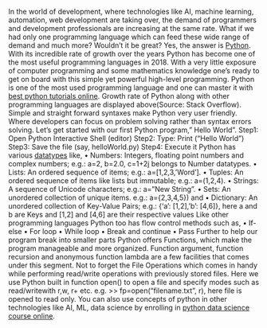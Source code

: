 In the world of development, where technologies like AI, machine learning, automation, web development are taking over, the demand of 
programmers and development professionals are increasing at the same rate. What if we had only one programming language which can feed
these wide range of demand and much more? Wouldn’t it be great? Yes, the answer is <a href="https://www.youtube.com/watch?v=pJ3IPRqiD2M">Python</a>. With its incredible rate of growth over the 
years Python has become one of the most useful programming languages in 2018. With a very little exposure of computer programming and 
some mathematics knowledge one’s ready to get on board with this simple yet powerful high-level programming. Python is one of the most used programming language and one can master it with 
<a href="http://intellipaat.com/blog/tutorial/python-tutorial/">best python tutorials online</a>.
Growth rate of Python along with other programming languages are displayed above(Source: Stack Overflow).  
Simple and straight forward syntaxes make Python very user friendly. Where developers can focus on problem solving rather than syntax 
errors solving. Let’s get started with our first Python program,” Hello World”. 
Step1: Open Python Interactive Shell (editor)
Step2: Type: Print (“Hello World”)
Step3: Save the file (say, helloWorld.py)
Step4: Execute it
Python has various <a href="https://en.wikipedia.org/wiki/Data_type">datatypes</a> like,
• Numbers: Integers, floating point numbers and complex numbers; e.g.: a=2, b=2.0, c=1+2j belongs to Number datatypes.
• Lists: An ordered sequence of items; e.g.: a=[1,2,3,’Word’].
• Tuples: An ordered sequence of items like lists but immutable; e.g.: a=(1,2,4).
• Strings: A sequence of Unicode characters; e.g.: a=”New String”.
• Sets: An unordered collection of unique items. e.g.: a={2,3,4,5}) and 
• Dictionary: An unordered collection of Key-Value Pairs; e.g.: {‘a’: [1,2],’b’: [4,6]}, here a and b are Keys and [1,2] and [4,6] are 
their respective values 
Like other programming languages Python too has flow control methods such as,
• If-else
• For loop
• While loop
• Break and continue
• Pass
Further to help our program break into smaller parts Python offers Functions, which make the program manageable and more organized. 
Function argument, function recursion and anonymous function lambda are a few facilities that comes under this segment.
Not to forget the File Operations which comes in handy while performing read/write operations with previously stored files. Here we use 
Python built in function open() to open a file and specify modes such as read/writewith r,w, r+ etc.
	e.g. >> fp=open(“filename.txt”, r), here file is opened to read only.
You can also use concepts of python in other technologies like AI, ML, data science by enrolling in <a href="https://intellipaat.com/python-for-data-science-training/">python data science course online</a>.
